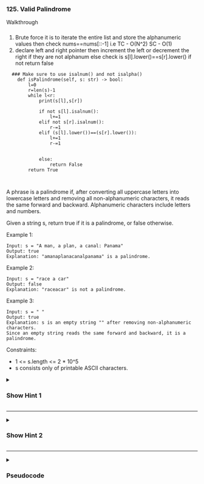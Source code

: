 ### 125. Valid Palindrome


Walkthrough
###
1. Brute force it is to iterate the entire list and store the alphanumeric values then check nums==nums[::-1] i.e TC -  O(N^2) SC - O(1)
2. declare left and right pointer then increment the left or decrement the right if they are not alphanum else check is s[l].lower()==s[r].lower() if not return false
```
  ### Make sure to use isalnum() and not isalpha()
    def isPalindrome(self, s: str) -> bool:
        l=0
        r=len(s)-1
        while l<r:
            print(s[l],s[r])
            
            if not s[l].isalnum():
                l+=1
            elif not s[r].isalnum():
                r-=1
            elif (s[l].lower())==(s[r].lower()):
                l+=1
                r-=1
                
            
            else:
                return False
        return True

        
```

A phrase is a palindrome if, after converting all uppercase letters into lowercase letters and removing all non-alphanumeric characters, it reads the same forward and backward. Alphanumeric characters include letters and numbers.

Given a string s, return true if it is a palindrome, or false otherwise.

Example 1:
```
Input: s = "A man, a plan, a canal: Panama"
Output: true
Explanation: "amanaplanacanalpanama" is a palindrome.
```
Example 2:
```
Input: s = "race a car"
Output: false
Explanation: "raceacar" is not a palindrome.
```
Example 3:
```
Input: s = " "
Output: true
Explanation: s is an empty string "" after removing non-alphanumeric characters.
Since an empty string reads the same forward and backward, it is a palindrome.
```

Constraints:

- 1 <= s.length <= 2 * 10^5
- s consists only of printable ASCII characters.

<details>
  <summary><h3>Show Hint 1</h3></summary>
  <p>You can easily solve it in linear time, but only thing is you don't need to consider special character by just reversing string and check it with forward string.</p>
</details>

---
<details>
  <summary><h3>Show Hint 2</h3></summary>
  <p>Use 2 pointer method 1 pointer for forward string and another one is for backward string.</p>
</details>

---
<details>
  <summary><h3>Pseudocode</h3></summary>
  <pre>
    toCheck -> alphanumericCharacteres()
    forwardStr -> ""
    reversedStr -> ""
    l -> 0
    r -> s.length()
    s -> s.toLower()
    while (l lessThan s.length() and r > -1)
      if s.charAt[l] in toCheck then forwardStr -> forwardStr + s.charAt[l]
      if s.charAt[r] in toCheck then reversedStr -> reversedStr + s.charAt[r]
      l -> l + 1
      r -> r - 1
    return true if forwardStr == reversedStr else false
  </pre>
</details>
